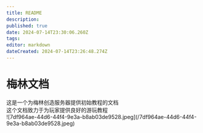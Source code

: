 ```yaml
---
title: README
description: 
published: true
date: 2024-07-14T23:30:06.260Z
tags: 
editor: markdown
dateCreated: 2024-07-14T23:26:48.274Z
---
```


<h1>梅林文档</h1>
这是一个为梅林创造服务器提供初始教程的文档<br>
这个文档致力于为玩家提供良好的游玩教程<br>
![7df964ae-44d6-44f4-9e3a-b8ab03de9528.jpeg](/7df964ae-44d6-44f4-9e3a-b8ab03de9528.jpeg)
